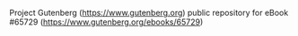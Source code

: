 Project Gutenberg (https://www.gutenberg.org) public repository for
eBook #65729 (https://www.gutenberg.org/ebooks/65729)
